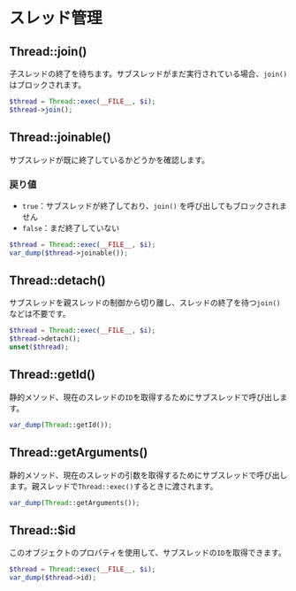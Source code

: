 # スレッド管理

## Thread::join()

子スレッドの終了を待ちます。サブスレッドがまだ実行されている場合、`join()` はブロックされます。

```php
$thread = Thread::exec(__FILE__, $i);
$thread->join();
```

## Thread::joinable()

サブスレッドが既に終了しているかどうかを確認します。

### 戻り値
- `true`：サブスレッドが終了しており、`join()` を呼び出してもブロックされません
- `false`：まだ終了していない

```php
$thread = Thread::exec(__FILE__, $i);
var_dump($thread->joinable());
```

## Thread::detach()

サブスレッドを親スレッドの制御から切り離し、スレッドの終了を待つ`join()`などは不要です。

```php
$thread = Thread::exec(__FILE__, $i);
$thread->detach();
unset($thread);
```

## Thread::getId()

静的メソッド、現在のスレッドの`ID`を取得するためにサブスレッドで呼び出します。

```php
var_dump(Thread::getId());
```

## Thread::getArguments()

静的メソッド、現在のスレッドの引数を取得するためにサブスレッドで呼び出します。親スレッドで`Thread::exec()`するときに渡されます。

```php
var_dump(Thread::getArguments());
```

## Thread::$id

このオブジェクトのプロパティを使用して、サブスレッドの`ID`を取得できます。

```php
$thread = Thread::exec(__FILE__, $i);
var_dump($thread->id);
```

